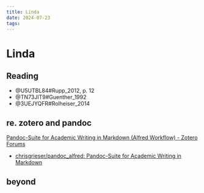```yaml
---
title: Linda
date: 2024-07-23
tags: 
---
```

# Linda
## Reading

- @U5UTBL84#Rupp_2012, p. 12
- @TN73JIT9#Guenther_1992
- @3UEJYQFR#Rolheiser_2014

## re. zotero and pandoc

[Pandoc-Suite for Academic Writing in Markdown (Alfred Workflow) - Zotero Forums](https://forums.zotero.org/discussion/85800/pandoc-suite-for-academic-writing-in-markdown-alfred-workflow "Pandoc-Suite for Academic WriIting in Markdown (Alfred Workflow) - Zotero Forums")
- [chrisgrieser/pandoc_alfred: Pandoc-Suite for Academic Writing in Markdown](https://github.com/chrisgrieser/pandoc_alfred?tab=readme-ov-file "chrisgrieser/pandoc_alfred: Pandoc-Suite for Academic Writing in Markdown")
## beyond
